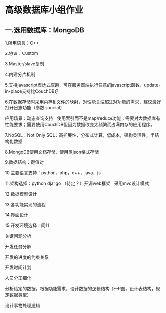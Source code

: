 # 高级数据库小组作业

## 一.选用数据库：MongoDB

1.所用语言：C++

2.协议：Custom

3.Master/slave复制

4.内建分片机制

5.支持javascript表达式查询，可在服务器端执行任意的javascript函数，update-in-place支持比CouchDB好

6.在数据存储时采用内存到文件的映射，对性能关注超过对功能的需求，建议最好打开日志功能（参数-journal）

应用场景：动态查询支持；使用索引而不是map/reduce功能；需要对大数据库有性能要求；需要使用CouchDB但因为数据改变太频繁而占满内存的应用程序。

7.NoSQL：Not Only SQL：高扩展性，分布式计算，低成本，架构灵活性，半结构化数据

8.MongoDB使用文档存储，使用类json格式存储

9.数据结构：键值对

10.主要语言支持：python，php，c++，java，js

11.架构选择：python django （待定？）开源web框架，采用mvc设计模式

12.数据模型设计

13.各功能实现的流程

14.界面设计

15.开发环境选择：同11



关键问题分析

开发任务分解

开发的进度的约束关系

开发时间计划

人员分工细化



分析给定的数据，根据功能需求，设计数据的逻辑结构（E-R图，设计表结构，规定数据类型）

设计事物处理逻辑

